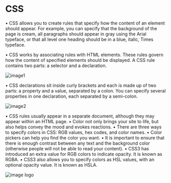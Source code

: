 # CSS

•	CSS allows you to create rules that specify how the content of an element should appear. For example, you can specify that the background of the page is cream, all paragraphs should appear in gray using the Arial typeface, or that all level one heading should be in a blue, italic, Times typeface.

•	CSS works by associating rules with HTML elements. These rules govern how the content of specified elements should be displayed. A CSS rule contains two parts: a selector and a declaration.

![image1](https://www.studytonight.com/cascading-style-sheet/images/css-syntax-1.png)

            

•	CSS declarations sit inside curly brackets and each is made up of two parts: a property and a value, separated by a colon. You can specify several properties in one declaration, each separated by a semi-colon.

![image2](https://slideplayer.com/slide/13771255/85/images/9/CSS+PROPERTIES+AFFECT+HOW+ELEMENTS+ARE+DISPLAYED.jpg)


•	CSS rules usually appear in a separate document, although they may appear within an HTML page.
•	Color not only brings your site to life, but also helps convey the mood and evokes reactions.
•	There are three ways to specify colors in CSS: RGB values, hex codes, and color names.
•	Color pickers can help you find the color you want.
•	It is important to ensure that there is enough contrast between any text and the background color (otherwise people will not be able to read your content).
•	CSS3 has introduced an extra value for RGB colors to indicate opacity. It is known as RGBA.
•	CSS3 also allows you to specify colors as HSL values, with an optional opacity value. It is known as HSLA.

 ![image logo](https://sabe.io/classes/css/hero.png)           
